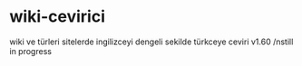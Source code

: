 # wiki-cevirici
wiki ve türleri sitelerde ingilizceyi dengeli sekilde türkceye ceviri  v1.60 /nstill in progress

